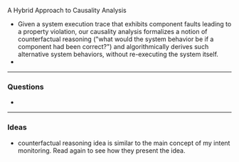 A Hybrid Approach to Causality Analysis

- Given a system execution trace that exhibits component faults leading to a property violation, our causality analysis formalizes a notion of counterfactual reasoning ("what would the system behavior be if a component had been correct?") and algorithmically derives such alternative system behaviors, without re-executing the system itself.
- 

---------
### Questions
- 

---------
### Ideas
- counterfactual reasoning idea is similar to the main concept of my intent monitoring. Read again to see how they present the idea.